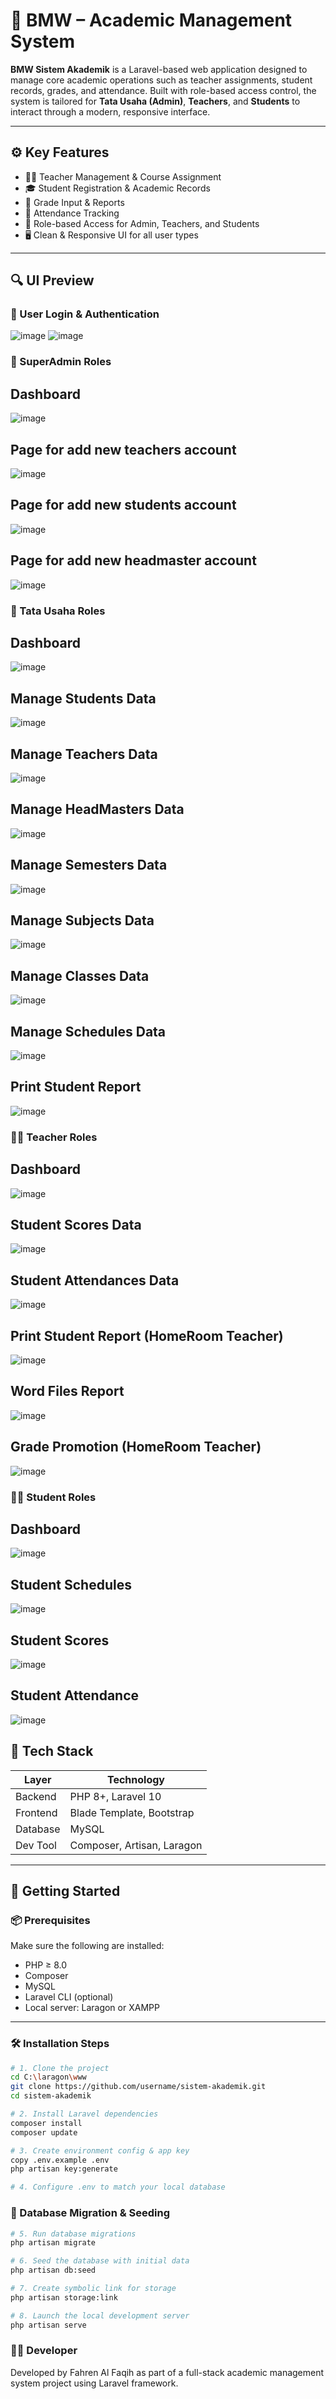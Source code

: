 # 📘 BMW – Academic Management System

**BMW Sistem Akademik** is a Laravel-based web application designed to manage core academic operations such as teacher assignments, student records, grades, and attendance. Built with role-based access control, the system is tailored for **Tata Usaha (Admin)**, **Teachers**, and **Students** to interact through a modern, responsive interface.

---

## ⚙️ Key Features

- 🧑‍🏫 Teacher Management & Course Assignment
- 🎓 Student Registration & Academic Records
- 📝 Grade Input & Reports
- 📆 Attendance Tracking
- 🔐 Role-based Access for Admin, Teachers, and Students
- 🖥️ Clean & Responsive UI for all user types

---

## 🔍 UI Preview

### 🔑 User Login & Authentication
![image](https://github.com/user-attachments/assets/9ef87a6e-664d-45e8-ad26-745b475165b4)
![image](https://github.com/user-attachments/assets/81c38f82-bdaf-461d-97e4-fcc113e9571d)

### 👥 SuperAdmin Roles
## Dashboard
![image](https://github.com/user-attachments/assets/fad73c5e-eb4f-4521-b8a4-c382e8b92a31)
## Page for add new teachers account
![image](https://github.com/user-attachments/assets/e142e8e2-6821-4a68-a1fd-3749a7763a04)
## Page for add new students account
![image](https://github.com/user-attachments/assets/95638cf5-6a82-401a-9372-d62cd28a2420)
## Page for add new headmaster account
![image](https://github.com/user-attachments/assets/c184255a-83ae-4c9a-8deb-f863afe87535)

### 🧾 Tata Usaha Roles
## Dashboard
![image](https://github.com/user-attachments/assets/e90d5c8c-6451-4d23-8079-8c70ff724585)
## Manage Students Data
![image](https://github.com/user-attachments/assets/20b6ab73-9dfa-4e69-9b9b-889b4ed681e1)
## Manage Teachers Data
![image](https://github.com/user-attachments/assets/0b3fff11-7e11-4741-ba80-55c7ffbe5961)
## Manage HeadMasters Data
![image](https://github.com/user-attachments/assets/c7f81f6e-3d47-4bd0-962c-44ca22a468b4)
## Manage Semesters Data
![image](https://github.com/user-attachments/assets/6f769b1b-2084-4fd5-a089-45bc3deaa94f)
## Manage Subjects Data
![image](https://github.com/user-attachments/assets/a29ee52f-26b4-429c-8d2a-bd09194e2831)
## Manage Classes Data
![image](https://github.com/user-attachments/assets/e822d27f-3507-48d3-9a2c-5993ed1d7d5f)
## Manage Schedules Data
![image](https://github.com/user-attachments/assets/caf11569-99a6-4b15-b1a8-4b26bae0724c)
## Print Student Report
![image](https://github.com/user-attachments/assets/d6a07df0-5f12-40b9-9bc6-57efe70db831)

### 👨‍🏫 Teacher Roles
## Dashboard
![image](https://github.com/user-attachments/assets/a578f687-24fc-4597-9cdf-4ba7f07367d5)
## Student Scores Data
![image](https://github.com/user-attachments/assets/fec6e69e-65e7-4b7c-9496-9bad8234d2d4)
## Student Attendances Data
![image](https://github.com/user-attachments/assets/90303c28-8679-481f-9e6e-68df20527478)
## Print Student Report (HomeRoom Teacher)
![image](https://github.com/user-attachments/assets/1f9a6b3d-35ad-43a7-af9a-d1b6dbb6d2af)
## Word Files Report 
![image](https://github.com/user-attachments/assets/a93a58b7-58e1-4dcb-80d6-d49dfeb32f50)
## Grade Promotion (HomeRoom Teacher)
![image](https://github.com/user-attachments/assets/2d9097db-c903-462e-8ac6-53729fae9ce0)

### 👨‍🎓 Student Roles
## Dashboard
![image](https://github.com/user-attachments/assets/4c1ae229-875e-4e61-9426-ab8823937a71)
## Student Schedules
![image](https://github.com/user-attachments/assets/2ff72494-e3b9-4859-ad71-b4f0e629b711)
## Student Scores
![image](https://github.com/user-attachments/assets/a070010a-fec6-439e-bacc-aecdb1af4bfc)
## Student Attendance
![image](https://github.com/user-attachments/assets/bd266827-94fe-4254-b8e0-49d1d281c7ab)


## 🧰 Tech Stack

| Layer     | Technology        |
|-----------|-------------------|
| Backend   | PHP 8+, Laravel 10 |
| Frontend  | Blade Template, Bootstrap |
| Database  | MySQL             |
| Dev Tool  | Composer, Artisan, Laragon |

---

## 🚀 Getting Started

### 📦 Prerequisites

Make sure the following are installed:

- PHP ≥ 8.0
- Composer
- MySQL
- Laravel CLI (optional)
- Local server: Laragon or XAMPP

---

### 🛠️ Installation Steps

```bash
# 1. Clone the project
cd C:\laragon\www
git clone https://github.com/username/sistem-akademik.git
cd sistem-akademik

# 2. Install Laravel dependencies
composer install
composer update

# 3. Create environment config & app key
copy .env.example .env
php artisan key:generate

# 4. Configure .env to match your local database
```
### 🧱 Database Migration & Seeding
```bash
# 5. Run database migrations
php artisan migrate

# 6. Seed the database with initial data
php artisan db:seed

# 7. Create symbolic link for storage
php artisan storage:link

# 8. Launch the local development server
php artisan serve
```

### 🙋‍♂️ Developer
Developed by Fahren Al Faqih as part of a full-stack academic management system project using Laravel framework.
